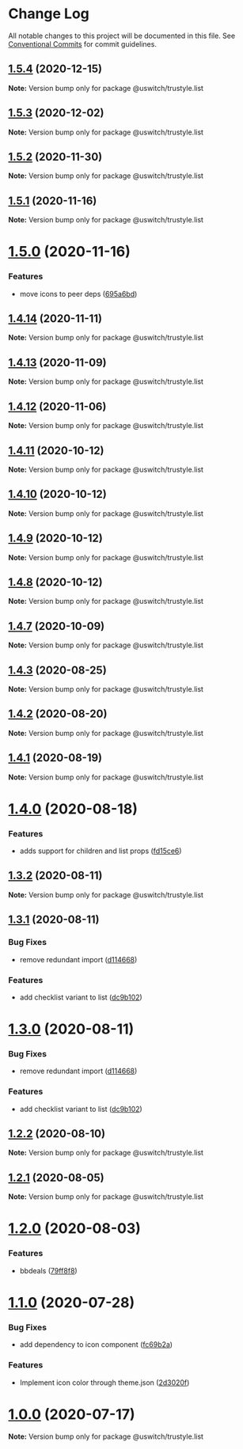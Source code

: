 # Change Log

All notable changes to this project will be documented in this file.
See [Conventional Commits](https://conventionalcommits.org) for commit guidelines.

## [1.5.4](https://github.com/uswitch/trustyle/compare/@uswitch/trustyle.list@1.5.3...@uswitch/trustyle.list@1.5.4) (2020-12-15)

**Note:** Version bump only for package @uswitch/trustyle.list





## [1.5.3](https://github.com/uswitch/trustyle/compare/@uswitch/trustyle.list@1.5.2...@uswitch/trustyle.list@1.5.3) (2020-12-02)

**Note:** Version bump only for package @uswitch/trustyle.list





## [1.5.2](https://github.com/uswitch/trustyle/compare/@uswitch/trustyle.list@1.5.1...@uswitch/trustyle.list@1.5.2) (2020-11-30)

**Note:** Version bump only for package @uswitch/trustyle.list






## [1.5.1](https://github.com/uswitch/trustyle/compare/@uswitch/trustyle.list@1.5.0...@uswitch/trustyle.list@1.5.1) (2020-11-16)

**Note:** Version bump only for package @uswitch/trustyle.list





# [1.5.0](https://github.com/uswitch/trustyle/compare/@uswitch/trustyle.list@1.4.14...@uswitch/trustyle.list@1.5.0) (2020-11-16)


### Features

* move icons to peer deps ([695a6bd](https://github.com/uswitch/trustyle/commit/695a6bd))





## [1.4.14](https://github.com/uswitch/trustyle/compare/@uswitch/trustyle.list@1.4.13...@uswitch/trustyle.list@1.4.14) (2020-11-11)

**Note:** Version bump only for package @uswitch/trustyle.list





## [1.4.13](https://github.com/uswitch/trustyle/compare/@uswitch/trustyle.list@1.4.12...@uswitch/trustyle.list@1.4.13) (2020-11-09)

**Note:** Version bump only for package @uswitch/trustyle.list





## [1.4.12](https://github.com/uswitch/trustyle/compare/@uswitch/trustyle.list@1.4.11...@uswitch/trustyle.list@1.4.12) (2020-11-06)

**Note:** Version bump only for package @uswitch/trustyle.list





## [1.4.11](https://github.com/uswitch/trustyle/compare/@uswitch/trustyle.list@1.4.9...@uswitch/trustyle.list@1.4.11) (2020-10-12)

**Note:** Version bump only for package @uswitch/trustyle.list





## [1.4.10](https://github.com/uswitch/trustyle/compare/@uswitch/trustyle.list@1.4.9...@uswitch/trustyle.list@1.4.10) (2020-10-12)

**Note:** Version bump only for package @uswitch/trustyle.list





## [1.4.9](https://github.com/uswitch/trustyle/compare/@uswitch/trustyle.list@1.4.7...@uswitch/trustyle.list@1.4.9) (2020-10-12)

**Note:** Version bump only for package @uswitch/trustyle.list





## [1.4.8](https://github.com/uswitch/trustyle/compare/@uswitch/trustyle.list@1.4.7...@uswitch/trustyle.list@1.4.8) (2020-10-12)

**Note:** Version bump only for package @uswitch/trustyle.list





## [1.4.7](https://github.com/uswitch/trustyle/compare/@uswitch/trustyle.list@1.4.6...@uswitch/trustyle.list@1.4.7) (2020-10-09)

**Note:** Version bump only for package @uswitch/trustyle.list






## [1.4.3](https://github.com/uswitch/trustyle/compare/@uswitch/trustyle.list@1.4.2...@uswitch/trustyle.list@1.4.3) (2020-08-25)

**Note:** Version bump only for package @uswitch/trustyle.list





## [1.4.2](https://github.com/uswitch/trustyle/compare/@uswitch/trustyle.list@1.4.0...@uswitch/trustyle.list@1.4.2) (2020-08-20)

**Note:** Version bump only for package @uswitch/trustyle.list





## [1.4.1](https://github.com/uswitch/trustyle/compare/@uswitch/trustyle.list@1.4.0...@uswitch/trustyle.list@1.4.1) (2020-08-19)

**Note:** Version bump only for package @uswitch/trustyle.list





# [1.4.0](https://github.com/uswitch/trustyle/compare/@uswitch/trustyle.list@1.3.2...@uswitch/trustyle.list@1.4.0) (2020-08-18)


### Features

* adds support for children and list props ([fd15ce6](https://github.com/uswitch/trustyle/commit/fd15ce6))





## [1.3.2](https://github.com/uswitch/trustyle/compare/@uswitch/trustyle.list@1.3.1...@uswitch/trustyle.list@1.3.2) (2020-08-11)

**Note:** Version bump only for package @uswitch/trustyle.list





## [1.3.1](https://github.com/uswitch/trustyle/compare/@uswitch/trustyle.list@1.2.2...@uswitch/trustyle.list@1.3.1) (2020-08-11)


### Bug Fixes

* remove redundant import ([d114668](https://github.com/uswitch/trustyle/commit/d114668))


### Features

* add checklist variant to list ([dc9b102](https://github.com/uswitch/trustyle/commit/dc9b102))





# [1.3.0](https://github.com/uswitch/trustyle/compare/@uswitch/trustyle.list@1.2.2...@uswitch/trustyle.list@1.3.0) (2020-08-11)


### Bug Fixes

* remove redundant import ([d114668](https://github.com/uswitch/trustyle/commit/d114668))


### Features

* add checklist variant to list ([dc9b102](https://github.com/uswitch/trustyle/commit/dc9b102))






## [1.2.2](https://github.com/uswitch/trustyle/compare/@uswitch/trustyle.list@1.2.1...@uswitch/trustyle.list@1.2.2) (2020-08-10)

**Note:** Version bump only for package @uswitch/trustyle.list





## [1.2.1](https://github.com/uswitch/trustyle/compare/@uswitch/trustyle.list@1.2.0...@uswitch/trustyle.list@1.2.1) (2020-08-05)

**Note:** Version bump only for package @uswitch/trustyle.list





# [1.2.0](https://github.com/uswitch/trustyle/compare/@uswitch/trustyle.list@1.1.0...@uswitch/trustyle.list@1.2.0) (2020-08-03)


### Features

* bbdeals ([79ff8f8](https://github.com/uswitch/trustyle/commit/79ff8f8))





# [1.1.0](https://github.com/uswitch/trustyle/compare/@uswitch/trustyle.list@1.0.0...@uswitch/trustyle.list@1.1.0) (2020-07-28)


### Bug Fixes

* add dependency to icon component ([fc69b2a](https://github.com/uswitch/trustyle/commit/fc69b2a))


### Features

* Implement icon color through theme.json ([2d3020f](https://github.com/uswitch/trustyle/commit/2d3020f))





# [1.0.0](https://github.com/uswitch/trustyle/compare/@uswitch/trustyle.list@0.3.4...@uswitch/trustyle.list@1.0.0) (2020-07-17)

**Note:** Version bump only for package @uswitch/trustyle.list
